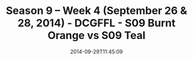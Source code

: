---
title: Season 9 – Week 4 (September 26 & 28, 2014) - DCGFFL - S09 Burnt Orange vs
  S09 Teal
teams-score:
- team: _teams/s09-burnt-orange.md
  score: 32
- team: _teams/s09-teal.md
  score: 6
mvp: Long Diep (Burnt Orange), John Riley (Teal)
game-ball: N/A
sportsperson: ''
season: 9
week: 4
date: '2014-09-29T11:45:09'
pageid: season-9-week-4-4453-vs-4469
---
